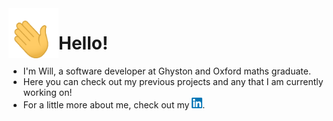<img align="left" width="80" height="80" src="waving-hand-joypixels.gif" alt="Waving hand">

# Hello!

- I'm Will, a software developer at Ghyston and Oxford maths graduate.
- Here you can check out my previous projects and any that I am currently working on!
- For a little more about me, check out my [<img align="bottom" width="17" height="17" src="LinkedIn.png">](https://www.linkedin.com/in/willshardlow/).
